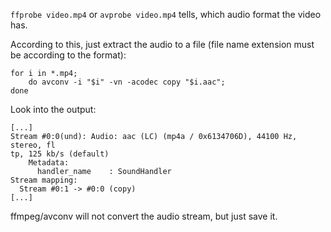 `ffprobe video.mp4` or `avprobe video.mp4` tells, which audio format the video has.

According to this, just extract the audio to a file (file name extension must be according to the format):

```
for i in *.mp4;
    do avconv -i "$i" -vn -acodec copy "$i.aac";
done
```

Look into the output:

```
[...]
Stream #0:0(und): Audio: aac (LC) (mp4a / 0x6134706D), 44100 Hz, stereo, fl
tp, 125 kb/s (default)
    Metadata:
      handler_name    : SoundHandler
Stream mapping:
  Stream #0:1 -> #0:0 (copy)
[...]
```

ffmpeg/avconv will not convert the audio stream, but just save it.
